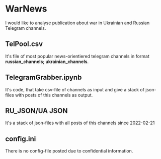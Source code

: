 # WarNews
I would like to analyse publication about war in Ukrainian and Russian Telegram channels.
## TelPool.csv
It's file of most popular news-orientiered telegram channels in format **russian_channels; ukrainian_channels**.
## TelegramGrabber.ipynb
It's code, that take csv-file of channels as input and give a stack of json-files with posts of this channels as output.
## RU_JSON/UA JSON
It's a stack of json-files with all posts of this channels since 2022-02-21
## config.ini
There is no config-file posted due to confidential information.
